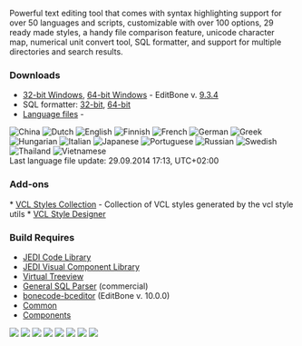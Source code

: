 Powerful text editing tool that comes with syntax highlighting support for over 50 languages and scripts, customizable with over 100 options, 29 ready made styles, a handy file comparison feature, unicode character map, numerical unit convert tool, SQL formatter, and support for multiple directories and search results.

<h3>Downloads</h3>

  * <a href="http://www.bonecode.com/downloads/EditBone.zip">32-bit Windows</a>, <a href="http://www.bonecode.com/downloads/EditBone64.zip">64-bit Windows</a> - EditBone v. <a href="http://bonecode.com/downloads/EditBone/changes.html" target="_blank">9.3.4</a>
  * SQL formatter: <a href="/downloads/SQLFormatter.zip" target="_blank">32-bit</a>, <a href="/downloads/SQLFormatter64.zip" target="_blank">64-bit</a>
  * <a href="http://bonecode.com/downloads/Languages.zip" target="_blank">Language files</a>  - 
  <img src="http://bonecode.com/images/languages/China.png" alt="China" />
  <img src="http://bonecode.com/images/languages/Dutch.png" alt="Dutch" />
  <img src="http://bonecode.com/images/languages/English.png" alt="English" />
  <img src="http://bonecode.com/images/languages/Finnish.png" alt="Finnish" />
  <img src="http://bonecode.com/images/languages/French.png" alt="French" />
  <img src="http://bonecode.com/images/languages/German.png" alt="German" />
  <img src="http://bonecode.com/images/languages/Greek.png" alt="Greek" />
  <img src="http://bonecode.com/images/languages/Hungarian.png" alt="Hungarian" />
  <img src="http://bonecode.com/images/languages/Italian.png" alt="Italian" />
  <img src="http://bonecode.com/images/languages/Japanese.png" alt="Japanese" />
  <img src="http://bonecode.com/images/languages/Portuguese.png" alt="Portuguese" />
  <img src="http://bonecode.com/images/languages/Russian.png" alt="Russian" />
  <img src="http://bonecode.com/images/languages/Swedish.png" alt="Swedish" />
  <img src="http://bonecode.com/images/languages/Thailand.png" alt="Thailand" />
  <img src="http://bonecode.com/images/languages/Vietnamese.png" alt="Vietnamese" /><br/>
  Last language file update: 29.09.2014 17:13, UTC+02:00 

<h3>Add-ons</h3>
  * <a href="https://code.google.com/p/vcl-styles-utils/wiki/VclStylesCollection" target="_blank">VCL Styles Collection</a> - Collection of VCL styles generated by the vcl style utils
  * <a href="/downloads/VclStyleDesigner.zip" target="_blank">VCL Style Designer</a>

<h3>Build Requires</h3>

  * <a href="http://jcl.sourceforge.net/daily/">JEDI Code Library</a>
  * <a href="http://jvcl.sourceforge.net/daily/">JEDI Visual Component Library</a>
  * <a href="https://github.com/Virtual-TreeView/">Virtual Treeview</a>
  * <a href="http://www.sqlparser.com/">General SQL Parser</a> (commercial)
  * <a href="http://code.google.com/p/bonecode-bceditor/">bonecode-bceditor</a> (EditBone v. 10.0.0)
  * <a href="https://github.com/bonecode/Common">Common</a>
  * <a href="https://github.com/bonecode/Components">Components</a>

<img src="http://www.bonecode.com/images/EditBone1.png">
<img src="http://www.bonecode.com/images/EditBone2.png">
<img src="http://www.bonecode.com/images/EditBone3.png">
<img src="http://www.bonecode.com/images/EditBone4.png">
<img src="http://www.bonecode.com/images/EditBone5.png">
<img src="http://www.bonecode.com/images/EditBone6.png">
<img src="http://www.bonecode.com/images/EditBone7.png">
<img src="http://www.bonecode.com/images/EditBone8.png">
